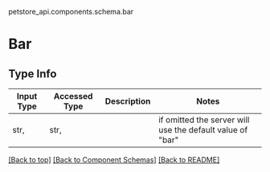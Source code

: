 petstore_api.components.schema.bar
<a id="bar"></a>
# Bar

## Type Info
Input Type | Accessed Type | Description | Notes
------------ | ------------- | ------------- | -------------
str,  | str,  |  | if omitted the server will use the default value of "bar"

[[Back to top]](#top) [[Back to Component Schemas]](../../../README.md#Component-Schemas) [[Back to README]](../../../README.md)
